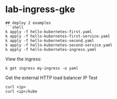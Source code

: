 # lab-ingress-gke



```
## deploy 2 examples
```shell
k apply -f hello-kubernetes-first.yaml
k apply -f hello-kubernetes-first-service.yaml
k apply -f hello-kubernetes-second.yaml
k apply -f hello-kubernetes-second-service.yaml
k apply -f hello-kubernetes-ingress.yaml
```

View the ingress: 
```shell
k get ingress my-ingress -o yaml
```
Get the external HTTP load balancer IP
Test
```shell
curl <ip>
curl <ip>/kube
```